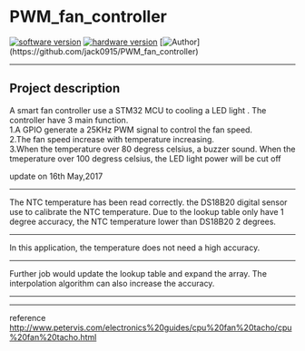 # PWM_fan_controller
[![software version](https://img.shields.io/badge/software%20-v0.6-green.svg)](https://github.com/jack0915/PWM_fan_controller)
[![hardware version](https://img.shields.io/badge/hardware-v0.0-yellow.svg)](https://github.com/jack0915/PWM_fan_controller)
[![Author](https://img.shields.io/badge/POWER%20BY-Jack%20Liang-blue.svg?)](https://github.com/jack0915/PWM_fan_controller)

****
## Project description
A smart fan controller use a STM32 MCU to cooling a LED light . The controller have 3 main function.   
1.A GPIO generate a 25KHz PWM signal to control the fan speed.   
2.The fan speed increase with temperature increasing.   
3.When the temperature over 80 degress celsius, a buzzer sound. When the tmeperature over 100 degress celsius, the LED light power will be cut off  

update on 16th May,2017
****
The NTC temperature has been read correctly. the DS18B20 digital sensor use to calibrate the NTC temperature. Due to the lookup table only have 1 degree accuracy, the NTC temperature lower than DS18B20 2 degrees. 
****
In this application, the temperature does not need a high accuracy.
****
Further job would update the lookup table and expand the array. The interpolation algorithm can also increase the accuracy.
****

****
reference
http://www.petervis.com/electronics%20guides/cpu%20fan%20tacho/cpu%20fan%20tacho.html   
